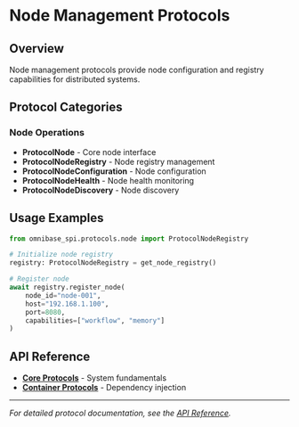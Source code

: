 # Node Management Protocols

## Overview

Node management protocols provide node configuration and registry capabilities for distributed systems.

## Protocol Categories

### Node Operations
- **ProtocolNode** - Core node interface
- **ProtocolNodeRegistry** - Node registry management
- **ProtocolNodeConfiguration** - Node configuration
- **ProtocolNodeHealth** - Node health monitoring
- **ProtocolNodeDiscovery** - Node discovery

## Usage Examples

```python
from omnibase_spi.protocols.node import ProtocolNodeRegistry

# Initialize node registry
registry: ProtocolNodeRegistry = get_node_registry()

# Register node
await registry.register_node(
    node_id="node-001",
    host="192.168.1.100",
    port=8080,
    capabilities=["workflow", "memory"]
)
```

## API Reference

- **[Core Protocols](core.md)** - System fundamentals
- **[Container Protocols](container.md)** - Dependency injection

---

*For detailed protocol documentation, see the [API Reference](README.md).*
